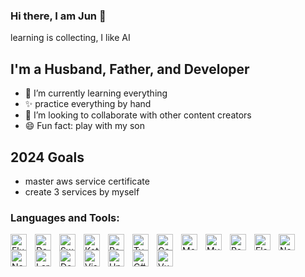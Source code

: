 ### Hi there, I am Jun 👋

learning is collecting, I like AI

## I'm a Husband, Father, and Developer

- 🌱 I’m currently learning everything
- ✨ practice everything by hand
- 👯 I’m looking to collaborate with other content creators
- 😄 Fun fact: play with my son

## 2024 Goals
- master aws service certificate
- create 3 services by myself

### Languages and Tools:

[<img align="left" alt="Flutter" width="26px" src="https://cdn.jsdelivr.net/gh/devicons/devicon/icons/flutter/flutter-original.svg" style="padding-right:10px;" />](https://flutter.dev/)
[<img align="left" alt="Dart" width="26px" src="https://cdn.jsdelivr.net/gh/devicons/devicon/icons/dart/dart-original.svg" style="padding-right:10px;" />](https://dart.dev/)
[<img align="left" alt="Swift" width="26px" src="https://cdn.jsdelivr.net/gh/devicons/devicon/icons/swift/swift-original.svg" style="padding-right:10px;" />](https://www.apple.com/jp/swift/)
[<img align="left" alt="Kotlin" width="26px" src="https://cdn.jsdelivr.net/gh/devicons/devicon/icons/kotlin/kotlin-original.svg" style="padding-right:10px;" />](https://developer.android.com/kotlin?hl=ja&gclid=CjwKCAiAg6yRBhBNEiwAeVyL0OnzUKc_Mr6P0FDV3FqFer8IOXzW80JApsAnNwq8eVCnH5SQW1OrlBoChXQQAvD_BwE&gclsrc=aw.ds)
[<img align="left" alt="React" width="26px" src="https://cdn.jsdelivr.net/gh/devicons/devicon/icons/react/react-original.svg" style="padding-right:10px;" />](https://ja.reactjs.org/)
[<img align="left" alt="Typescript" width="26px" src="https://cdn.jsdelivr.net/gh/devicons/devicon/icons/typescript/typescript-original.svg" style="padding-right:10px;" />](https://www.typescriptlang.org/)
[<img align="left" alt="Go" width="26px" src="https://cdn.jsdelivr.net/gh/devicons/devicon/icons/go/go-original.svg" style="padding-right:10px;" />](https://go.dev/)
[<img align="left" alt="Mongo" width="26px" src="https://cdn.jsdelivr.net/gh/devicons/devicon/icons/mongodb/mongodb-original.svg" style="padding-right:10px;" />](https://www.mongodb.com/)
[<img align="left" alt="Mysql" width="26px" src="https://cdn.jsdelivr.net/gh/devicons/devicon/icons/mysql/mysql-original-wordmark.svg" style="padding-right:10px;" />](https://www.mysql.com/jp/)
[<img align="left" alt="Redis" width="26px" src="https://cdn.jsdelivr.net/gh/devicons/devicon/icons/redis/redis-plain-wordmark.svg" style="padding-right:10px;" />](https://redis.io/)
[<img align="left" alt="Flask" width="26px" src="https://cdn.jsdelivr.net/gh/devicons/devicon/icons/flask/flask-original-wordmark.svg" style="padding-right:10px;" />](https://flask.palletsprojects.com/en/2.0.x/)
[<img align="left" alt="Nestjs" width="26px" src="https://cdn.jsdelivr.net/gh/devicons/devicon/icons/nestjs/nestjs-plain.svg" style="padding-right:10px;" />](https://nestjs.com/)
[<img align="left" alt="Nextjs" width="26px" src="https://cdn.jsdelivr.net/gh/devicons/devicon/icons/nextjs/nextjs-original-wordmark.svg" style="padding-right:10px;" />](https://nextjs.org/)
[<img align="left" alt="Laravel" width="26px" src="https://cdn.jsdelivr.net/gh/devicons/devicon/icons/laravel/laravel-plain.svg" style="padding-right:10px;" />](https://laravel.com/)
[<img align="left" alt="Docker" width="26px" src="https://cdn.jsdelivr.net/gh/devicons/devicon/icons/docker/docker-original.svg" style="padding-right:10px;" />](https://www.docker.com/)
[<img align="left" alt="Visual Studio Code" width="26px" src="https://cdn.jsdelivr.net/gh/devicons/devicon/icons/vscode/vscode-original.svg" style="padding-right:10px;" />](https://azure.microsoft.com/ja-jp/products/visual-studio-code/)
[<img align="left" alt="Unity" width="26px" src="https://cdn.jsdelivr.net/gh/devicons/devicon/icons/unity/unity-original-wordmark.svg" style="padding-right:10px;" />](https://unity.com/ja)
[<img align="left" alt="C#" width="26px" src="https://cdn.jsdelivr.net/gh/devicons/devicon/icons/csharp/csharp-original.svg" style="padding-right:10px;" />](https://docs.microsoft.com/ja-jp/dotnet/csharp/)
[<img align="left" alt="Vue" width="26px" src="https://cdn.jsdelivr.net/gh/devicons/devicon/icons/vuejs/vuejs-original.svg" style="padding-right:10px;" />](https://jp.vuejs.org/index.html)

<br>
<br>

<!--
**zamberform/zamberform** is a ✨ _special_ ✨ repository because its `README.md` (this file) appears on your GitHub profile.

Here are some ideas to get you started:

- 🔭 I’m currently working on ...
- 🌱 I’m currently learning ...
- 👯 I’m looking to collaborate on ...
- 🤔 I’m looking for help with ...
- 💬 Ask me about ...
- 📫 How to reach me: ...
- 😄 Pronouns: ...
- ⚡ Fun fact: ...
-->
